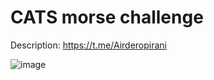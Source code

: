 # CATS morse challenge
Description: https://t.me/Airderopirani

![image](https://github.com/user-attachments/assets/c4000769-d755-4ba1-b307-976335fdb180)
